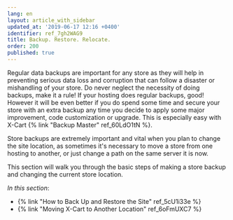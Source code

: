 ```yaml
---
lang: en
layout: article_with_sidebar
updated_at: '2019-06-17 12:16 +0400'
identifier: ref_7gh2WAG9
title: Backup. Restore. Relocate.
order: 200
published: true
---
```

Regular data backups are important for any store as they will help in preventing serious data loss and corruption that can follow a disaster or mishandling of your store. Do never neglect the necessity of doing backups,  make it a rule! If your hosting does regular backups, good! However it will be even better if you do spend some time and secure your store with an extra backup any time you decide to apply some major improvement, code customization or upgrade. This is especially easy with X-Cart {% link "Backup Master" ref_60LdO1tN %}.

Store backups are extremely important and vital when you plan to change the site location, as sometimes it's necessary to move a store from one hosting to another, or just change a path on the same server it is now. 

This section will walk you through the basic steps of making a store backup and changing the current store location.

_In this section_:

*   {% link "How to Back Up and Restore the Site" ref_5cU1i33e %}
*   {% link "Moving X-Cart to Another Location" ref_6oFmUXC7 %}